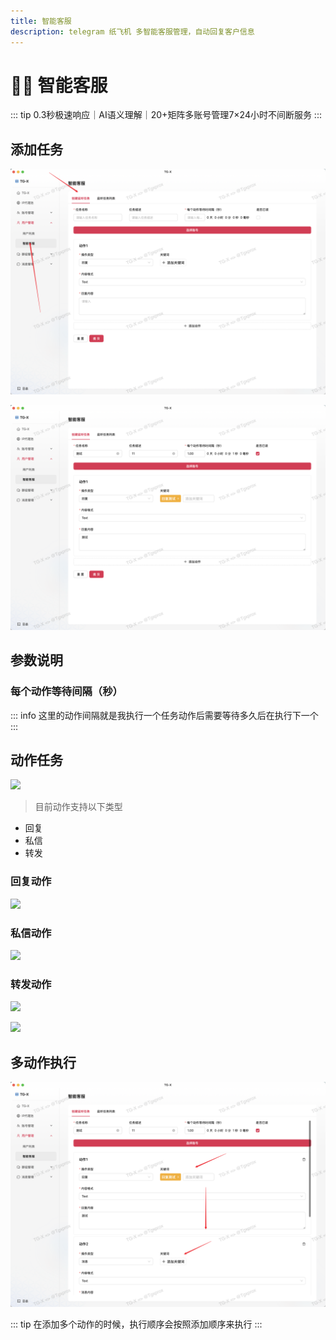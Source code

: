 ```yaml
---
title: 智能客服
description: telegram 纸飞机 多智能客服管理，自动回复客户信息
---
```


# 👩‍🔧 智能客服

::: tip
<span class="highlight">0.3秒极速响应</span>｜AI语义理解｜<span class="counter">20+</span>矩阵多账号管理<span class="counter">7×24</span>小时不间断服务
:::

<VideoLink type="智能客服"  />

## 添加任务

![](../assets/kefu/kefu_1.png)

![](../assets/kefu/kefu_2.png)

## 参数说明


### 每个动作等待间隔（秒）

::: info
这里的动作间隔就是我执行一个任务动作后需要等待多久后在执行下一个
:::


## 动作任务

![](../assets/monitor/jiantin_2.png)

> 目前动作支持以下类型

- 回复
- 私信
- 转发

### 回复动作

![](../assets/monitor/jiantin_4.png)

### 私信动作

![](../assets/monitor/jiantin_6.png)

### 转发动作

![](../assets/monitor/jiantin_7.png)

![](../assets/monitor/jiantin_8.png)

## 多动作执行

![](../assets/kefu/kefu_3.png)

::: tip
在添加多个动作的时候，执行顺序会按照添加顺序来执行
:::
